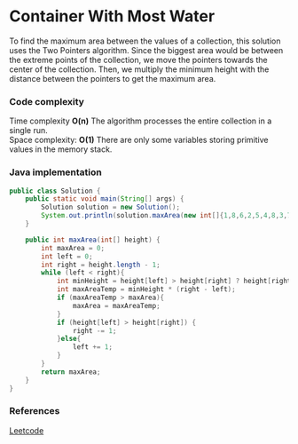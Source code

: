 # Container With Most Water

To find the maximum area between the values of a collection, this solution uses the Two Pointers algorithm. Since the biggest area would be between the extreme points of the collection, we move the pointers towards the center of the collection. Then, we multiply the minimum height with the distance between the pointers to get the maximum area.

### Code complexity
Time complexity **O(n)** The algorithm processes the entire collection in a single run.\
Space complexity: **O(1)** There are only some variables storing primitive values in the memory stack.

### Java implementation

``` Java
public class Solution {
    public static void main(String[] args) {
        Solution solution = new Solution();
        System.out.println(solution.maxArea(new int[]{1,8,6,2,5,4,8,3,7})); // Output: 49
    }

    public int maxArea(int[] height) {
        int maxArea = 0;
        int left = 0;
        int right = height.length - 1;
        while (left < right){
            int minHeight = height[left] > height[right] ? height[right] : height[left];
            int maxAreaTemp = minHeight * (right - left);
            if (maxAreaTemp > maxArea){
                maxArea = maxAreaTemp;
            }
            if (height[left] > height[right]) {
                right -= 1;
            }else{
                left += 1;
            }
        }
        return maxArea;
    }
}
```

### References
[Leetcode](https://leetcode.com/problems/container-with-most-water/)
